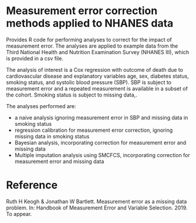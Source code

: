 # Measurement error correction methods applied to NHANES data

Provides R code for performing analyses to correct for the impact of measurement error. The analyses are applied to example data from the
Third National Health and Nutrition Examination Survey (NHANES III), which is provided in a csv file.

The analysis of interest is a Cox regression with outcome of death due to cardiovascular disease and explanatory variables age, sex, diabetes status, smoking status, and systolic blood pressure (SBP). SBP is subject to measurement error and a repeated measurement is available in a subset of the cohort. Smoking status is subject to missing data,.  

The analyses performed are:
- a naive analysis ignoring measurement error in SBP and missing data in smoking status
- regression calibration for measurement error correction, ignoring missing data in smoking status
- Bayesian analysis, incorporating correction for measurement error and missing data
- Multiple imputation analysis using SMCFCS, incorporating correction for measurement error and missing data

# Reference

Ruth H Keogh & Jonathan W Bartlett. Measurement error as a missing data problem. In: Handbook of Measurement Error and Variable Selection. 2019. To appear. 

